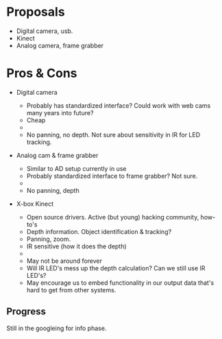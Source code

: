 # Proposals #

  * Digital camera, usb.
  * Kinect
  * Analog camera, frame grabber

# Pros & Cons #

  * Digital camera
    * Probably has standardized interface?  Could work with web cams many years into future?
    * Cheap
    * 
    * No panning, no depth.  Not sure about sensitivity in IR for LED tracking.

  * Analog cam & frame grabber
    * Similar to AD setup currently in use
    * Probably standardized interface to frame grabber?  Not sure.
    * 
    * No panning, depth

  * X-box Kinect
    * Open source drivers.  Active (but young) hacking community, how-to's
    * Depth information.  Object identification & tracking?
    * Panning, zoom.
    * IR sensitive (how it does the depth)
    * 
    * May not be around forever
    * Will IR LED's mess up the depth calculation?  Can we still use IR LED's?
    * May encourage us to embed functionality in our output data that's hard to get from other systems.

## Progress ##

Still in the googleing for info phase.